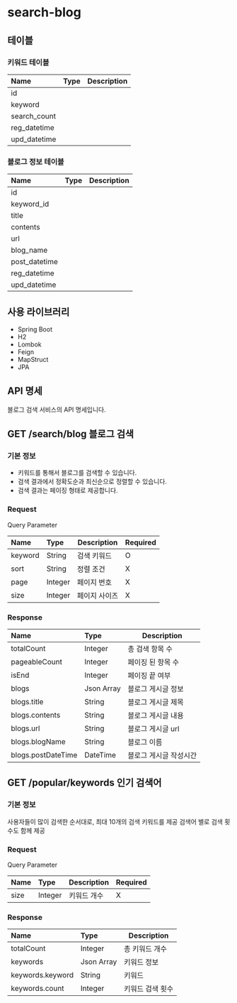 # search-blog

## 테이블
### 키워드 테이블
| Name         | Type    | Description |
|:-------------|:--------|-------------|
| id           |         |             |
| keyword      |         |             |
| search_count |         |             |
| reg_datetime |         |             |
| upd_datetime |         |             |

### 블로그 정보 테이블
| Name          | Type    | Description |
|:--------------|:--------|-------------|
| id            |         |             |
| keyword_id    |         |             |
| title         |         |             |
| contents      |         |             |
| url           |         |             |
| blog_name     |         |             |
| post_datetime |         |             |
| reg_datetime  |         |             |
| upd_datetime  |         |             |

## 사용 라이브러리
- Spring Boot
- H2
- Lombok
- Feign
- MapStruct
- JPA

## API 명세
블로그 검색 서비스의 API 명세입니다.

## GET /search/blog 블로그 검색

### 기본 정보
- 키워드를 통해서 블로그를 검색할 수 있습니다.
- 검색 결과에서 정확도순과 최신순으로 정렬할 수 있습니다.
- 검색 결과는 페이징 형태로 제공합니다.
### Request
Query Parameter

| Name    | Type    | Description | Required |
|:--------|:--------|-------------|----------|
| keyword | String  | 검색 키워드      | O        |
| sort    | String  | 정렬 조건       | X        |
| page    | Integer | 페이지 번호      | X        |
| size    | Integer | 페이지 사이즈     | X        |

### Response
| Name               | Type       | Description  |
|:-------------------|:-----------|--------------|
| totalCount         | Integer    | 총 검색 항목 수    |
| pageableCount      | Integer    | 페이징 된 항목 수   |
| isEnd              | Integer    | 페이징 끝 여부     |
| blogs              | Json Array | 블로그 게시글 정보   |
| blogs.title        | String     | 블로그 게시글 제목   |
| blogs.contents     | String     | 블로그 게시글 내용   |
| blogs.url          | String     | 블로그 게시글 url  |
| blogs.blogName     | String     | 블로그 이름       |
| blogs.postDateTime | DateTime   | 블로그 게시글 작성시간 |

## GET /popular/keywords 인기 검색어
### 기본 정보
사용자들이 많이 검색한 순서대로, 최대 10개의 검색 키워드를 제공
검색어 별로 검색 횟수도 함께 제공
### Request
Query Parameter

| Name | Type    | Description | Required |
|:-----|:--------|-------------|----------|
| size | Integer | 키워드 개수      | X        |

### Response
| Name             | Type       | Description |
|:-----------------|:-----------|-------------|
| totalCount       | Integer    | 총 키워드 개수    |
| keywords         | Json Array | 키워드 정보      |
| keywords.keyword | String     | 키워드         |
| keywords.count   | Integer    | 키워드 검색 횟수   |
